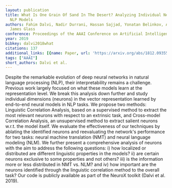 ```yaml
---
layout: publication
title: What Is One Grain Of Sand In The Desert? Analyzing Individual Neurons In Deep
  NLP Models
authors: Fahim Dalvi, Nadir Durrani, Hassan Sajjad, Yonatan Belinkov, Anthony Bau,
  James Glass
conference: Proceedings of the AAAI Conference on Artificial Intelligence
year: 2019
bibkey: dalvi2018what
citations: 137
additional_links: [{name: Paper, url: 'https://arxiv.org/abs/1812.09355'}]
tags: ["AAAI"]
short_authors: Dalvi et al.
---
```

Despite the remarkable evolution of deep neural networks in natural language
processing (NLP), their interpretability remains a challenge. Previous work
largely focused on what these models learn at the representation level. We
break this analysis down further and study individual dimensions (neurons) in
the vector representation learned by end-to-end neural models in NLP tasks. We
propose two methods: Linguistic Correlation Analysis, based on a supervised
method to extract the most relevant neurons with respect to an extrinsic task,
and Cross-model Correlation Analysis, an unsupervised method to extract salient
neurons w.r.t. the model itself. We evaluate the effectiveness of our
techniques by ablating the identified neurons and reevaluating the network's
performance for two tasks: neural machine translation (NMT) and neural language
modeling (NLM). We further present a comprehensive analysis of neurons with the
aim to address the following questions: i) how localized or distributed are
different linguistic properties in the models? ii) are certain neurons
exclusive to some properties and not others? iii) is the information more or
less distributed in NMT vs. NLM? and iv) how important are the neurons
identified through the linguistic correlation method to the overall task? Our
code is publicly available as part of the NeuroX toolkit (Dalvi et al. 2019).